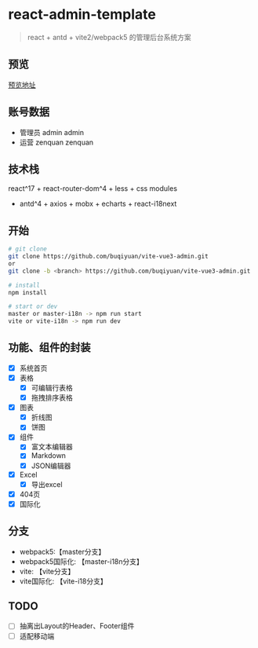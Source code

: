 # react-admin-template

> react + antd + vite2/webpack5 的管理后台系统方案

## 预览
[预览地址](https://react-admin-template.vercel.app/#/login)
## 账号数据
- 管理员 admin admin
- 运营 zenquan zenquan

## 技术栈
react^17 + react-router-dom^4 + less + css modules
  + antd^4 + axios + mobx + echarts + react-i18next

## 开始
```bash
# git clone
git clone https://github.com/buqiyuan/vite-vue3-admin.git
or
git clone -b <branch> https://github.com/buqiyuan/vite-vue3-admin.git

# install
npm install

# start or dev
master or master-i18n -> npm run start
vite or vite-i18n -> npm run dev

```
## 功能、组件的封装
- [x] 系统首页
- [x] 表格
  - [x] 可编辑行表格
  - [x] 拖拽排序表格
- [x] 图表
  - [x] 折线图
  - [x] 饼图
- [x] 组件
  - [x] 富文本编辑器
  - [x] Markdown
  - [x] JSON编辑器
- [x] Excel
  - [x] 导出excel
- [x] 404页
- [x] 国际化

## 分支
- webpack5:【master分支】
- webpack5国际化: 【master-i18n分支】
- vite: 【vite分支】
- vite国际化: 【vite-i18分支】

## TODO
- [ ] 抽离出Layout的Header、Footer组件
- [ ] 适配移动端
